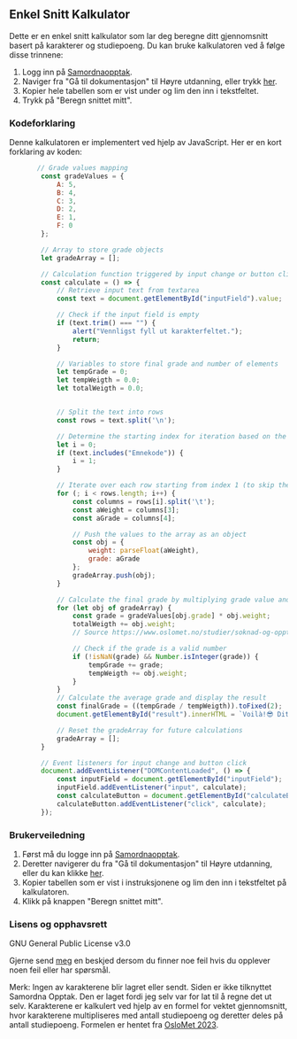 ## Enkel Snitt Kalkulator

Dette er en enkel snitt kalkulator som lar deg beregne ditt gjennomsnitt basert på karakterer og studiepoeng. Du kan bruke kalkulatoren ved å følge disse trinnene:

1. Logg inn på [Samordnaopptak](https://sok.samordnaopptak.no/).
2. Naviger fra "Gå til dokumentasjon" til Høyre utdanning, eller trykk [her](https://sok.samordnaopptak.no/#/documentation).
3. Kopier hele tabellen som er vist under og lim den inn i tekstfeltet.
4. Trykk på "Beregn snittet mitt".

### Kodeforklaring

Denne kalkulatoren er implementert ved hjelp av JavaScript. Her er en kort forklaring av koden:

```javascript
       // Grade values mapping
        const gradeValues = {
            A: 5,
            B: 4,
            C: 3,
            D: 2,
            E: 1,
            F: 0
        };

        // Array to store grade objects
        let gradeArray = [];

        // Calculation function triggered by input change or button click
        const calculate = () => {
            // Retrieve input text from textarea
            const text = document.getElementById("inputField").value;

            // Check if the input field is empty
            if (text.trim() === "") {
                alert("Vennligst fyll ut karakterfeltet.");
                return;
            }

            // Variables to store final grade and number of elements
            let tempGrade = 0;
            let tempWeigth = 0.0;
            let totalWeigth = 0.0;


            // Split the text into rows
            const rows = text.split('\n');

            // Determine the starting index for iteration based on the presence of a header row
            let i = 0;
            if (text.includes("Emnekode")) {
                i = 1;
            }

            // Iterate over each row starting from index 1 (to skip the header row) or 0 if the header row is not present
            for (; i < rows.length; i++) {
                const columns = rows[i].split('\t');
                const aWeight = columns[3];
                const aGrade = columns[4];

                // Push the values to the array as an object
                const obj = {
                    weight: parseFloat(aWeight),
                    grade: aGrade
                };
                gradeArray.push(obj);
            }

            // Calculate the final grade by multiplying grade value and weight for each object in the array
            for (let obj of gradeArray) {
                const grade = gradeValues[obj.grade] * obj.weight;
                totalWeigth += obj.weight;
                // Source https://www.oslomet.no/studier/soknad-og-opptak/poengberegning-rangeringsregler

                // Check if the grade is a valid number
                if (!isNaN(grade) && Number.isInteger(grade)) {
                    tempGrade += grade;
                    tempWeigth += obj.weight;
                }
            }
            // Calculate the average grade and display the result
            const finalGrade = ((tempGrade / tempWeigth)).toFixed(2);
            document.getElementById("result").innerHTML = `Voilà!😎 Ditt snitt er ${finalGrade} av totalt ${totalWeigth} studie poeng`;

            // Reset the gradeArray for future calculations
            gradeArray = [];
        }

        // Event listeners for input change and button click
        document.addEventListener("DOMContentLoaded", () => {
            const inputField = document.getElementById("inputField");
            inputField.addEventListener("input", calculate);
            const calculateButton = document.getElementById("calculateButton");
            calculateButton.addEventListener("click", calculate);
        });
```

### Brukerveiledning

1. Først må du logge inn på [Samordnaopptak](https://sok.samordnaopptak.no/).
2. Deretter navigerer du fra "Gå til dokumentasjon" til Høyre utdanning, eller du kan klikke [her](https://sok.samordnaopptak.no/#/documentation).
3. Kopier tabellen som er vist i instruksjonene og lim den inn i tekstfeltet på kalkulatoren.
4. Klikk på knappen "Beregn snittet mitt".

### Lisens og opphavsrett

GNU General Public License v3.0

Gjerne send [meg](mailto:rasmus.skramstad@gmail.com?subject=Feil%20p%C3%A5%20Enkel%20Snitt%20kalkulator) en beskjed dersom du finner noe feil hvis du opplever noen feil eller har spørsmål.

Merk: Ingen av karakterene blir lagret eller sendt. Siden er ikke tilknyttet Samordna Opptak. Den er laget fordi jeg selv var for lat til å regne det ut selv. Karakterene er kalkulert ved hjelp av en formel for vektet gjennomsnitt, hvor karakterene multipliseres med antall studiepoeng og deretter deles på antall studiepoeng. Formelen er hentet fra [OsloMet 2023](https://www.oslomet.no/studier/soknad-og-opptak/poengberegning-rangeringsregler).
